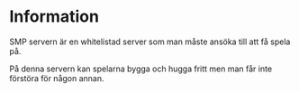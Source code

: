 # Information
SMP servern är en whitelistad server som man måste ansöka till att få spela på.  

På denna servern kan spelarna bygga och hugga fritt men man får inte förstöra för någon annan.  
